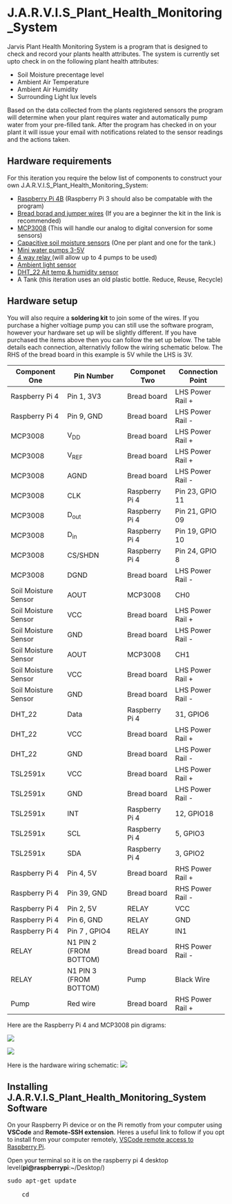 # J.A.R.V.I.S_Plant_Health_Monitoring_System

Jarvis Plant Health Monitoring System is a program that is designed to check and record your plants health attributes. The system is currently set upto check in on the following plant health attributes:

- Soil Moisture precentage level
- Ambient Air Temperature
- Ambient Air Humidity
- Surrounding Light lux levels

Based on the data collected from the plants registered sensors the program will determine when your plant requires water and automatically pump water from your pre-filled tank. After the program has checked in on your plant it will issue your email with notifications related to the sensor readings and the actions taken.

## Hardware requirements

For this iteration you require the below list of components to construct your own J.A.R.V.I.S_Plant_Health_Monitoring_System:

<ul>
    <li><a href="https://thepihut.com/products/raspberry-pi-starter-kit" target="_blank">Raspberry Pi 4B</a> (Raspberry Pi 3 should also be compatable with the program)</li>
    <li><a href="https://www.amazon.co.uk/WayinTop-Electronics-Electronic-Breadboard-Resistance/dp/B07Z1QP5M2/ref=sr_1_4?keywords=breadboard+electronics+starter+kit&qid=1663161112&sprefix=bread+board+ele%2Caps%2C76&sr=8-4" target="_blank">Bread borad and jumper wires</a> (If you are a beginner the kit in the link is recommended)</li>
    <li><a href="https://thepihut.com/products/adafruit-mcp3008-8-channel-10-bit-adc-with-spi-interface?variant=811412169&currency=GBP&utm_medium=product_sync&utm_source=google&utm_content=sag_organic&utm_campaign=sag_organic&gclid=Cj0KCQjw94WZBhDtARIsAKxWG-_BgEHD2OYIEyMjs4I9IWX1Tj_egEG_KkA9_jbVtuiMoS7X0hkx3gQaAg-DEALw_wcB" target="_blank">MCP3008</a> (This will handle our analog to digital conversion for some sensors)</li>
    <li><a href="https://www.amazon.co.uk/AITRIP-Capacitive-Corrosion-Resistant-Electronic/dp/B094NG3MCD/ref=asc_df_B094NG3MCD/?tag=googshopuk-21&linkCode=df0&hvadid=536027887139&hvpos=&hvnetw=g&hvrand=10728619633682327616&hvpone=&hvptwo=&hvqmt=&hvdev=c&hvdvcmdl=&hvlocint=&hvlocphy=9045206&hvtargid=pla-1397354682172&psc=1" target="_blank">Capacitive soil moisture sensors</a> (One per plant and one for the tank.)</li>
    <li><a href="https://www.amazon.co.uk/RUNCCI-YUN-Submersible-Brushless-Flexible-Garde%EF%BC%88Vertical%EF%BC%89%EF%BC%88black%EF%BC%89/dp/B08BZBN29C/ref=sr_1_2_sspa?keywords=5v+water+pump&qid=1663162026&s=outdoors&sr=1-2-spons&psc=1&spLa=ZW5jcnlwdGVkUXVhbGlmaWVyPUExNExGWjhKRjNYTjFEJmVuY3J5cHRlZElkPUExMDE5MjUzMlROM04xNDBYRVNUMSZlbmNyeXB0ZWRBZElkPUEwNDEzMTg3MURYSjNXTFUzTEE2WCZ3aWRnZXROYW1lPXNwX2F0ZiZhY3Rpb249Y2xpY2tSZWRpcmVjdCZkb05vdExvZ0NsaWNrPXRydWU=" target="_blank">Mini water pumps 3-5V</a></li>
    <li><a href="https://www.amazon.co.uk/SUNFOUNDER-Channel-Shield-Arduino-Raspberry/dp/B00E0NSORY/ref=asc_df_B00E0NSORY/?tag=googshopuk-21&linkCode=df0&hvadid=309932695585&hvpos=&hvnetw=g&hvrand=14093773404688056348&hvpone=&hvptwo=&hvqmt=&hvdev=c&hvdvcmdl=&hvlocint=&hvlocphy=9045206&hvtargid=pla-438786682067&psc=1" target="_blank">4 way relay </a>(will allow up to 4 pumps to be used)</li>
    <li><a href=" https://www.amazon.co.uk/CQRobot-Ambient-Compatible-Raspberry-TSL25911FN/dp/B083KM51DF/ref=sr_1_2?crid=28STMU95TZ3QW&keywords=tsl25911fn+ambient+light+sensor&qid=1663162786&sprefix=tsl25911fn+ambient+light+sensor%2Caps%2C49&sr=8-2" target="_blank">Ambient light sensor </a></li>
    <li><a href=" https://thepihut.com/products/dht22-temperature-humidity-sensor?variant=39627167629507&currency=GBP&utm_medium=product_sync&utm_source=google&utm_content=sag_organic&utm_campaign=sag_organic&gclid=Cj0KCQjw94WZBhDtARIsAKxWG--XSme7hepkckMqbJITdaK5GP7GUUytjfJPSQ054luubeUW9rRshssaAud7EALw_wcB" target="_blank">DHT_22 Ait temp & humidity sensor </a></li>
    <li>
    A Tank (this iteration uses an old plastic bottle. Reduce, Reuse, Recycle)</li>
</ul>

## Hardware setup

You will also require a <b>soldering kit</b> to join some of the wires. If you purchase a higher voltiage pump you can still use the software program, however your hardware set up will be slightly different. If you have purchased the items above then you can follow the set up below. The table details each connection, alternativly follow the wiring schematic below. The RHS of the bread board in this example is 5V while the LHS is 3V.

| Component One        | Pin Number             | Componet Two   | Connection Point |
| -------------------- | ---------------------- | -------------- | ---------------- |
| Raspberry Pi 4       | Pin 1, 3V3             | Bread board    | LHS Power Rail + |
| Raspberry Pi 4       | Pin 9, GND             | Bread board    | LHS Power Rail - |
| MCP3008              | V<sub>DD</sub>         | Bread board    | LHS Power Rail + |
| MCP3008              | V<sub>REF</sub>        | Bread board    | LHS Power Rail + |
| MCP3008              | AGND                   | Bread board    | LHS Power Rail - |
| MCP3008              | CLK                    | Raspberry Pi 4 | Pin 23, GPIO 11  |
| MCP3008              | D<sub>out</sub>        | Raspberry Pi 4 | Pin 21, GPIO 09  |
| MCP3008              | D<sub>in</sub>         | Raspberry Pi 4 | Pin 19, GPIO 10  |
| MCP3008              | CS/SHDN                | Raspberry Pi 4 | Pin 24, GPIO 8   |
| MCP3008              | DGND                   | Bread board    | LHS Power Rail - |
| Soil Moisture Sensor | AOUT                   | MCP3008        | CH0              |
| Soil Moisture Sensor | VCC                    | Bread board    | LHS Power Rail + |
| Soil Moisture Sensor | GND                    | Bread board    | LHS Power Rail - |
| Soil Moisture Sensor | AOUT                   | MCP3008        | CH1              |
| Soil Moisture Sensor | VCC                    | Bread board    | LHS Power Rail + |
| Soil Moisture Sensor | GND                    | Bread board    | LHS Power Rail - |
| DHT_22               | Data                   | Raspberry Pi 4 | 31, GPIO6        |
| DHT_22               | VCC                    | Bread board    | LHS Power Rail + |
| DHT_22               | GND                    | Bread board    | LHS Power Rail - |
| TSL2591x             | VCC                    | Bread board    | LHS Power Rail + |
| TSL2591x             | GND                    | Bread board    | LHS Power Rail - |
| TSL2591x             | INT                    | Raspberry Pi 4 | 12, GPIO18       |
| TSL2591x             | SCL                    | Raspberry Pi 4 | 5, GPIO3         |
| TSL2591x             | SDA                    | Raspberry Pi 4 | 3, GPIO2         |
| Raspberry Pi 4       | Pin 4, 5V              | Bread board    | RHS Power Rail + |
| Raspberry Pi 4       | Pin 39, GND            | Bread board    | RHS Power Rail - |
| Raspberry Pi 4       | Pin 2, 5V              | RELAY          | VCC              |
| Raspberry Pi 4       | Pin 6, GND             | RELAY          | GND              |
| Raspberry Pi 4       | Pin 7 , GPIO4          | RELAY          | IN1              |
| RELAY                | N1 PIN 2 (FROM BOTTOM) | Bread board    | RHS Power Rail - |
| RELAY                | N1 PIN 3 (FROM BOTTOM) | Pump           | Black Wire       |
| Pump                 | Red wire               | Bread board    | RHS Power Rail + |

Here are the Raspberry Pi 4 and MCP3008 pin digrams:

![](./images/raspberry%20pi%204%20gpio%20schematic.png?raw=true)

![](./images/mcp3008pin.gif?raw=true)

Here is the hardware wiring schematic:
![](./images/plant%20hardware.jpg?raw=true)

## Installing J.A.R.V.I.S_Plant_Health_Monitoring_System Software

On your Raspberry Pi device or on the Pi remotly from your computer using <b>VSCode</b> and <b>Remote-SSH extension</b>. Heres a useful link to follow if you opt to install from your computer remotely, <a href="https://cloudbytes.dev/snippets/develop-remotely-on-raspberry-pi-using-vscode-remote-ssh" target="__balnk">VSCode remote access to Raspberry Pi</a>.

Open your terminal so it is on the raspberry pi 4 desktop level(<b>pi@raspberrypi</b>:~/Desktop/)

<pre>
sudo apt-get update
    <span class="pl-c1">
    cd
    </span>
</pre>
